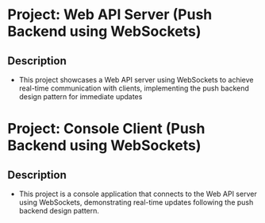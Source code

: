 # Project: Web API Server (Push Backend using WebSockets)
## Description
- This project showcases a Web API server using WebSockets to achieve real-time communication with clients, implementing the push backend design pattern for immediate updates


# Project: Console Client (Push Backend using WebSockets)
## Description
- This project is a console application that connects to the Web API server using WebSockets, demonstrating real-time updates following the push backend design pattern.
